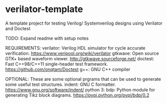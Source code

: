 # verilator-template
A template project for testing Verilog/ Systemverilog designs using Verilator and Doctest  

TODO: Expand readme with setup notes

REQUIREMENTS:
	verilator: Verilog HDL simulator for cycle accurate verification. https://www.veripool.org/wiki/verilator 
	gtkwave: Open source GTK+ based waveform viewer. http://gtkwave.sourceforge.net/
	doctest: Fast C++98/C++11 single-header test framework. https://github.com/onqtam/Doctest
	g++: GNU C++ compiler

OPTIONAL:
	These are some optional prgrams that can be used to generate some useful test structures.
	indent: GNU C formatter. https://www.gnu.org/software/indent/
	python 3: 
	bdp: Python module for generating Tikz block diagrams. https://pypi.python.org/pypi/bdp/0.2


